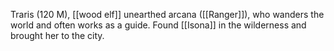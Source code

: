 Traris (120 M), [[wood elf]] unearthed arcana ([[Ranger]]), who wanders the world and often works as a guide. Found [[Isona]] in the wilderness and brought her to the city.